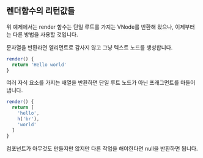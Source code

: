 ## 렌더함수의 리턴값들

위 예제에서는 render 함수는 단일 루트를 가지는 VNode를 반환해 왔으나, 이제부터는 다른 방법을 사용할 것입니다.

문자열을 반환라면 엘리먼트로 감사지 않고 그냥 텍스트 노드를 생성합니다.

```js
render() {
  return 'Hello world'
}
```

여러 자식 요소를 가지는 배열을 반환하면 단일 루트 노드가 아닌 프래그먼트를 마들어 냅니다.

```js
render() {
  return [
    'hello',
    h('br'),
    'world'  
  ]
}
```

컴포넌트가 아무것도 만들지만 않지만 다른 작업을 해야한다면 null을 반환하면 됩니다.